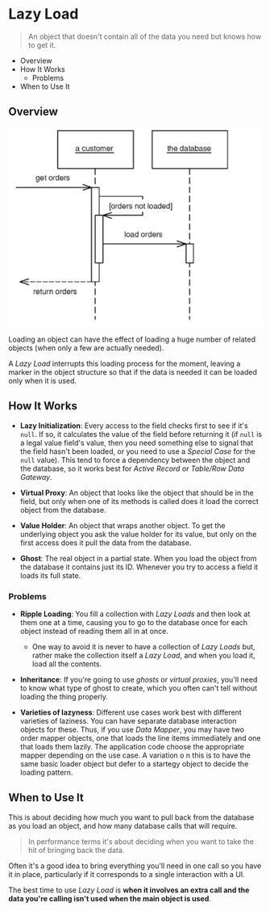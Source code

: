 # Lazy Load

> An object that doesn't contain all of the data you need but knows how to get it.

* Overview
* How It Works
  * Problems
* When to Use It

## Overview

![](2021-07-27-23-40-45.png)

Loading an object can have the effect of loading a huge number of related objects (when only a few are actually needed).

A *Lazy Load* interrupts this loading process for the moment, leaving a marker in the object structure so that if the data is needed it can be loaded only when it is used.

## How It Works

* **Lazy Initialization**: Every access to the field checks first to see if it's `null`. If so, it calculates the value of the field before returning it (if `null` is a legal value field's value, then you need something else to signal that the field hasn't been loaded, or you need to use a *Special Case* for the `null` value). This tend to force a dependency between the object and the database, so it works best for *Active Record* or *Table/Row Data Gateway*.

* **Virtual Proxy**: An object that looks like the object that should be in the field, but only when one of its methods is called does it load the correct object from the database.

* **Value Holder**: An object that wraps another object. To get the underlying object you ask the value holder for its value, but only on the first access does it pull the data from the database.

* **Ghost**: The real object in a partial state. When you load the object from the database it contains just its ID. Whenever you try to access a field it loads its full state.

### Problems

* **Ripple Loading**: You fill a collection with *Lazy Loads* and then look at them one at a time, causing you to go to the database once for each object instead of reading them all in at once.
  * One way to avoid it is never to have a collection of *Lazy Loads* but, rather make the collection itself a *Lazy Load*, and when you load it, load all the contents.

* **Inheritance**: If you're going to use *ghosts* or *virtual proxies*, you'll need to know what type of ghost to create, which you often can't tell without loading the thing properly.

* **Varieties of lazyness**: Different use cases work best with different varieties of laziness. You can have separate database interaction objects for these. Thus, if you use *Data Mapper*, you may have two order mapper objects, one that loads the line items immediately and one that loads them lazily. The application code choose the appropriate mapper depending on the use case. A variation o n this is to have the same basic loader object but defer to a startegy object to decide the loading pattern.

## When to Use It

This is about deciding how much you want to pull back from the database as you load an object, and how many database calls that will require.

> In performance terms it's about deciding when you want to take the hit of bringing back the data.

Often it's a good idea to bring everything you'll need in one call so you have it in place, particularly if it corresponds to a single interaction with a UI.

The best time to use *Lazy Load* is **when it involves an extra call and the data you're calling isn't used when the main object is used**.
